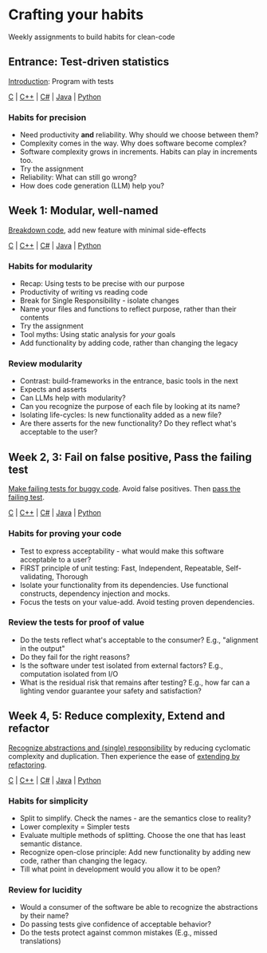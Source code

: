 # Crafting your habits

Weekly assignments to build habits for clean-code

## Entrance: Test-driven statistics

[Introduction](https://github.com/clean-code-craft-tcq-2/assignments/blob/main/entry.md): Program with tests

[C](https://github.com/clean-code-craft-p-1/statisact-c) |
[C++](https://github.com/clean-code-craft-p-1/statisact-cpp) |
[C#](https://github.com/clean-code-craft-p-1/statisact-cs) |
[Java](https://github.com/clean-code-craft-p-1/statisact-java) |
[Python](https://github.com/clean-code-craft-p-1/statisact-py)

### Habits for precision

- Need productivity **and** reliability. Why should we choose between them?
- Complexity comes in the way. Why does software become complex?
- Software complexity grows in increments. Habits can play in increments too.
- Try the assignment
- Reliability: What can still go wrong?
- How does code generation (LLM) help you?

## Week 1: Modular, well-named

[Breakdown code](https://github.com/clean-code-personal/assignments/blob/main/small.md), add new feature with minimal side-effects

[C](https://github.com/clean-code-personal/modular-colorcoder-c) |
[C++](https://github.com/clean-code-personal/modular-colorcoder-cpp) |
[C#](https://github.com/clean-code-personal/modular-colorcoder-cs) |
[Java](https://github.com/clean-code-personal/modular-colorcoder-java) |
[Python](https://github.com/clean-code-personal/modular-colorcoder-py)

### Habits for modularity

- Recap: Using tests to be precise with our purpose
- Productivity of writing vs reading code
- Break for Single Responsibility - isolate changes
- Name your files and functions to reflect purpose, rather than their contents
- Try the assignment
- Tool myths: Using static analysis for _your_ goals
- Add functionality by adding code, rather than changing the legacy

### Review modularity

- Contrast: build-frameworks in the entrance, basic tools in the next
- Expects and asserts
- Can LLMs help with modularity?
- Can you recognize the purpose of each file by looking at its name?
- Isolating life-cycles: Is new functionality added as a new file?
- Are there asserts for the new functionality? Do they reflect what's acceptable to the user?

## Week 2, 3: Fail on false positive, Pass the failing test

[Make failing tests for buggy code](https://github.com/clean-code-personal/assignments/blob/main/fail.md).
Avoid false positives. Then [pass the failing test](https://github.com/clean-code-personal/assignments/blob/main/pass.md).

[C](https://github.com/clean-code-personal/output-dependency-c) |
[C++](https://github.com/clean-code-personal/output-dependency-cpp) |
[C#](https://github.com/clean-code-personal/output-dependency-cs) |
[Java](https://github.com/clean-code-personal/output-dependency-java) |
[Python](https://github.com/clean-code-personal/output-dependency-py)

### Habits for proving your code

- Test to express acceptability - what would make this software acceptable to a user?
- FIRST principle of unit testing: Fast, Independent, Repeatable, Self-validating, Thorough
- Isolate your functionality from its dependencies. Use functional constructs, dependency injection and mocks.
- Focus the tests on your value-add. Avoid testing proven dependencies.

### Review the tests for proof of value

- Do the tests reflect what's acceptable to the consumer? E.g., "alignment in the output"
- Do they fail for the right reasons?
- Is the software under test isolated from external factors? E.g., computation isolated from I/O
- What is the residual risk that remains after testing? E.g., how far can a lighting vendor guarantee your safety and satisfaction?

## Week 4, 5: Reduce complexity, Extend and refactor

[Recognize abstractions and (single) responsibility](https://github.com/clean-code-personal/assignments/blob/main/functional.md) by reducing cyclomatic complexity and duplication.
Then experience the ease of [extending by refactoring](https://github.com/clean-code-personal/assignments/blob/main/extend-refactor.md).

[C](https://github.com/clean-code-personal/bms-monitor-c) |
[C++](https://github.com/clean-code-personal/bms-monitor-cpp) |
[C#](https://github.com/clean-code-personal/bms-monitor-cs) |
[Java](https://github.com/clean-code-personal/bms-monitor-java) |
[Python](https://github.com/clean-code-personal/bms-monitor-py)

### Habits for simplicity

- Split to simplify. Check the names - are the semantics close to reality?
- Lower complexity = Simpler tests
- Evaluate multiple methods of splitting. Choose the one that has least semantic distance.
- Recognize open-close principle: Add new functionality by adding new code, rather than changing the legacy.
- Till what point in development would you allow it to be open?

### Review for lucidity

- Would a consumer of the software be able to recognize the abstractions by their name?
- Do passing tests give confidence of acceptable behavior?
- Do the tests protect against common mistakes (E.g., missed translations)
